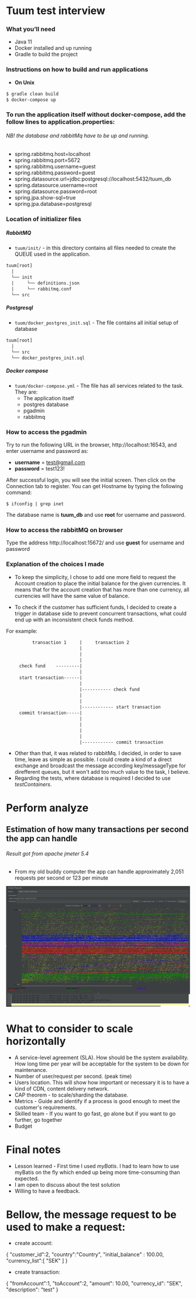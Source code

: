 # Tuum test interview

### What you’ll need
+ Java 11
+ Docker installed and up running
+ Gradle to build the project

### Instructions on how to build and run applications
+ **On Unix**

```
$ gradle clean build
$ docker-compose up
```

### To run the application itself without docker-compose, add the follow lines to application.properties:
###### NB! the database and rabbitMq have to be up and running.
+ spring.rabbitmq.host=localhost
+ spring.rabbitmq.port=5672
+ spring.rabbitmq.username=guest
+ spring.rabbitmq.password=guest
+ spring.datasource.url=jdbc:postgresql://localhost:5432/tuum_db
+ spring.datasource.username=root
+ spring.datasource.password=root
+ spring.jpa.show-sql=true
+ spring.jpa.database=postgresql

### Location of initializer files

##### RabbitMQ
+ `tuum/init/` - in this directory contains all files needed to create the QUEUE used in the application.

```
tuum[root]
  |
  └── init
  |     └── definitions.json
  |     └── rabbitmq.conf
  └── src
```

##### Postgresql
+ `tuum/docker_postgres_init.sql` - The file contains all initial setup of database
```
tuum[root]
  |
  └── src
  └── docker_postgres_init.sql  
```
##### Docker compose
+ `tuum/docker-compose.yml` - The file has all services related to the task. They are:
  + The application itself 
  + postgres database
  + pgadmin
  + rabbitmq


### How to access the pgadmin

Try to run the following URL in the browser, http://localhost:16543, and enter username and password as:
+ **username** = test@gmail.com
+ **password** = test123!

After successful login, you will see the initial screen. Then click on the Connection tab to register. You can get Hostname by typing the following command:
```
$ ifconfig | grep inet
```

The database name is **tuum_db** and use **root** for username and password.

### How to access the rabbitMQ on browser

Type the address http://localhost:15672/ and use **guest** for username and password

### Explanation of the choices I made
+ To keep the simplicity, I chose to add one more field to request the Account creation to place the initial balance for the given currencies. It means that for the account creation that has more than one currency, all currencies will have the same value of balance.

+ To check if the customer has sufficient funds, I decided to create a trigger in database side to prevent concurrent transactions, what could end up with an inconsistent check funds method. 

For example:
```
          transaction 1     |     transaction 2
                            |
                            |
                            |
     check fund    ---------|
                            |
     start transaction------|
                            |
                            |----------- check fund
                            |
                            |
                            |------------ start transaction
     commit transaction-----|
                            |
                            |
                            |
                            |
                            |------------ commit transaction
```
+ Other than that, it was related to rabbitMq. I decided, in order to save time, leave as simple as possible. I could create a kind of a direct exchange and broadcast the message according key/messageType for direfferent queues, but it won't add too much value to the task, I believe.
+ Regarding the tests, where database is required I decided to use *testContainers*.

# Perform analyze
## Estimation of how many transactions per second the app can handle
###### Result got from apache jmeter 5.4
+ From my old buddy computer the app can handle approximately 2,051 requests per second or 123 per minute 

![Isso é uma imagem](testPerform/performTest.png)

# What to consider to scale horizontally
+ A service-level agreement (SLA). How should be the system availability. How long time per year will be acceptable for the system to be down for maintenance.
+ Number of user/request per second. (peak time)
+ Users location. This will show how important or necessary it is to have a kind of CDN, content delivery network.
+ CAP theorem - to scale/sharding the database.
+ Metrics - Guide and identify if a process is good enough to meet the customer's requirements.
+ Skilled team - If you want to go fast, go alone but if you want to go further, go together
+ Budget

# Final notes
+ Lesson learned - First time I used *myBatis*. I had to learn how to use myBatis on the fly which ended up being more time-consuming than expected.
+ I am open to discuss about the test solution
+ Willing to have a feedback.

# Bellow, the message request to be used to make a request:

+ create account:

{
  "customer_id":2,
  "country":"Country",
  "initial_balance" : 100.00,
  "currency_list":[
    "SEK"
  ]
}

+ create transaction:

{
  "fromAccount":1,
  "toAccount":2,
  "amount": 10.00,
  "currency_id": "SEK",
  "description": "test"
}

